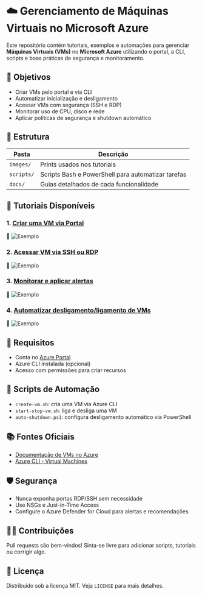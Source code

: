 # ☁️ Gerenciamento de Máquinas Virtuais no Microsoft Azure

Este repositório contém tutoriais, exemplos e automações para gerenciar **Máquinas Virtuais (VMs)** no **Microsoft Azure** utilizando o portal, a CLI, scripts e boas práticas de segurança e monitoramento.

## 📌 Objetivos

- Criar VMs pelo portal e via CLI
- Automatizar inicialização e desligamento
- Acessar VMs com segurança (SSH e RDP)
- Monitorar uso de CPU, disco e rede
- Aplicar políticas de segurança e shutdown automático

## 🧱 Estrutura

| Pasta        | Descrição                                                |
|--------------|----------------------------------------------------------|
| `images/`    | Prints usados nos tutoriais                              |
| `scripts/`   | Scripts Bash e PowerShell para automatizar tarefas       |
| `docs/`      | Guias detalhados de cada funcionalidade                  |

## 🧭 Tutoriais Disponíveis

### 1. [Criar uma VM via Portal](docs/guia-criacao.md)
📸 ![Exemplo](images/01-criar-vm.png)

### 2. [Acessar VM via SSH ou RDP](docs/guia-acesso.md)
📸 ![Exemplo](images/03-ssh.png)

### 3. [Monitorar e aplicar alertas](docs/guia-monitoramento.md)
📸 ![Exemplo](images/04-monitoramento.png)

### 4. [Automatizar desligamento/ligamento de VMs](docs/guia-automatizacao.md)
📸 ![Exemplo](images/05-automatizacao.png)

## 🔧 Requisitos

- Conta no [Azure Portal](https://portal.azure.com)
- Azure CLI instalada (opcional)
- Acesso com permissões para criar recursos

## 🚀 Scripts de Automação

- `create-vm.sh`: cria uma VM via Azure CLI
- `start-stop-vm.sh`: liga e desliga uma VM
- `auto-shutdown.ps1`: configura desligamento automático via PowerShell

## 📚 Fontes Oficiais

- [Documentação de VMs no Azure](https://learn.microsoft.com/pt-br/azure/virtual-machines/)
- [Azure CLI - Virtual Machines](https://learn.microsoft.com/pt-br/cli/azure/vm)

## 🛡️ Segurança

- Nunca exponha portas RDP/SSH sem necessidade
- Use NSGs e Just-in-Time Access
- Configure o Azure Defender for Cloud para alertas e recomendações

## 🧑‍💻 Contribuições

Pull requests são bem-vindos! Sinta-se livre para adicionar scripts, tutoriais ou corrigir algo.

## 📜 Licença

Distribuído sob a licença MIT. Veja `LICENSE` para mais detalhes.
